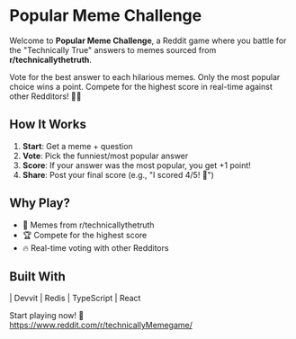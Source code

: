 # Popular Meme Challenge

Welcome to **Popular Meme Challenge**, a Reddit game where you battle for the "Technically True" answers to memes sourced from **r/technicallythetruth**.

Vote for the best answer to each hilarious memes. Only the most popular choice wins a point. Compete for the highest score in real-time against other Redditors! 💪🏻

## How It Works

1. **Start**: Get a meme + question
2. **Vote**: Pick the funniest/most popular answer
3. **Score**: If your answer was the most popular, you get +1 point!
4. **Share**: Post your final score (e.g., "I scored 4/5! 🎉")

## Why Play?

- 🤣 Memes from r/technicallythetruth
- 🏆 Compete for the highest score
- 🔥 Real-time voting with other Redditors

## Built With

| Devvit | Redis | TypeScript | React

Start playing now! 🚀  
https://www.reddit.com/r/technicallyMemegame/
